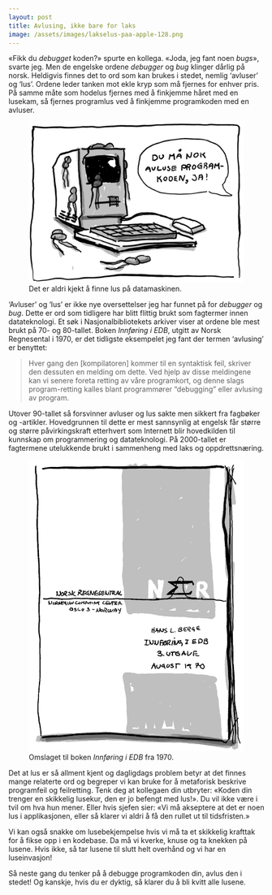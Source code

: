 ```yaml
---
layout: post
title: Avlusing, ikke bare for laks
image: /assets/images/lakselus-paa-apple-128.png
---
```


«Fikk du *debugget* koden?» spurte en kollega. «Joda, jeg fant noen *bugs*», svarte jeg. Men de engelske ordene *debugger* og *bug* klinger dårlig på norsk. Heldigvis finnes det to ord som kan brukes i stedet, nemlig ‘avluser’ og ‘lus’. Ordene leder tanken mot ekle kryp som må fjernes for enhver pris. På samme måte som hodelus fjernes med å finkjemme håret med en lusekam, så fjernes programlus ved å finkjemme programkoden med en avluser.

<figure>
  <img src="/assets/images/lakselus-paa-apple-128.png" alt="Tegnet illustrasjon som viser lakselus på en Apple 128-datamaskin">
  <figcaption>Det er aldri kjekt å finne lus på datamaskinen.</figcaption>
</figure>

‘Avluser’ og ‘lus’ er ikke nye oversettelser jeg har funnet på for *debugger* og *bug*. Dette er ord som tidligere har blitt flittig brukt som fagtermer innen datateknologi. Et søk i Nasjonalbibliotekets arkiver viser at ordene ble mest brukt på 70- og 80-tallet. Boken *Innføring i EDB*, utgitt av Norsk Regnesental i 1970, er det tidligste eksempelet jeg fant der termen ‘avlusing’ er benyttet:

> Hver gang den [kompilatoren] kommer til en syntaktisk feil, skriver den dessuten en melding om dette. Ved hjelp av disse meldingene kan vi senere foreta retting av våre programkort, og denne slags program-retting kalles blant programmører “debugging” eller avlusing av program.

Utover 90-tallet så forsvinner avluser og lus sakte men sikkert fra fagbøker og -artikler. Hovedgrunnen til dette er mest sannsynlig at engelsk får større og større påvirkingskraft etterhvert som Internett blir hovedkilden til kunnskap om programmering og datateknologi. På 2000-tallet er fagtermene utelukkende brukt i sammenheng med laks og oppdrettsnæring.

<figure>
  <img src="/assets/images/innforing-i-edb.png" alt="Tegnet illustrasjon som viser omslaget til boken *Innføring i EDB*">
  <figcaption>Omslaget til boken <em>Innføring i EDB</em> fra 1970.</figcaption>
</figure>

Det at lus er så allment kjent og dagligdags problem betyr at det finnes mange relaterte ord og begreper vi kan bruke for å metaforisk beskrive programfeil og feilretting. Tenk deg at kollegaen din utbryter: «Koden din trenger en skikkelig lusekur, den er jo befengt med lus!». Du vil ikke være i tvil om hva hun mener. Eller hvis sjefen sier: «Vi må akseptere at det er noen lus i applikasjonen, eller så klarer vi aldri å få den rullet ut til tidsfristen.»

Vi kan også snakke om lusebekjempelse hvis vi må ta et skikkelig krafttak for å fikse opp i en kodebase. Da må vi kverke, knuse og ta knekken på lusene. Hvis ikke, så tar lusene til slutt helt overhånd og vi har en luseinvasjon!

Så neste gang du tenker på å debugge programkoden din, avlus den i stedet! Og kanskje, hvis du er dyktig, så klarer du å bli kvitt alle lusene.
